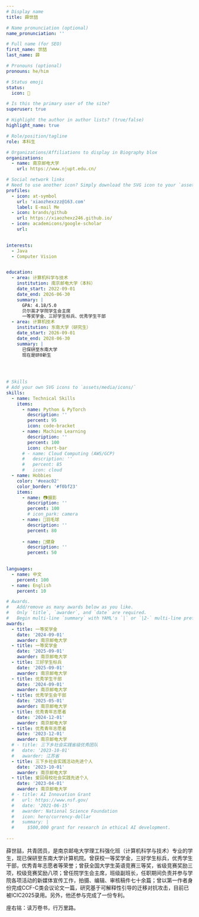 ```yaml
---
# Display name
title: 薛世喆

# Name pronunciation (optional)
name_pronunciation: ''

# Full name (for SEO)
first_name: 世喆
last_name: 薛

# Pronouns (optional)
pronouns: he/him

# Status emoji
status:
  icon: 🥳

# Is this the primary user of the site?
superuser: true

# Highlight the author in author lists? (true/false)
highlight_name: true

# Role/position/tagline
role: 本科生

# Organizations/Affiliations to display in Biography blox
organizations:
  - name: 南京邮电大学
    url: https://www.njupt.edu.cn/

# Social network links
# Need to use another icon? Simply download the SVG icon to your `assets/media/icons/` folder.
profiles:
  - icon: at-symbol
    url: 'xiaozhexzzz@163.com'
    label: E-mail Me
  - icon: brands/github
    url: https://xiaozhexz246.github.io/
  - icon: academicons/google-scholar
    url: 
  

interests:
  - Java
  - Computer Vision


education:
  - area: 计算机科学与技术
    institution: 南京邮电大学（本科）
    date_start: 2022-09-01
    date_end: 2026-06-30
    summary: |
      GPA: 4.18/5.0
      贝尔英才学院学生会主席
      一等奖学金、三好学生标兵、优秀学生干部
  - area: 计算机技术
    institution: 东南大学（研究生）
    date_start: 2026-09-01
    date_end: 2028-06-30
    summary: |
      已保研至东南大学
      现在是研0新生
      
    


# Skills
# Add your own SVG icons to `assets/media/icons/`
skills:
  - name: Technical Skills
    items:
      - name: Python & PyTorch
        description: ''
        percent: 95
        icon: code-bracket
      - name: Machine Learning
        description: ''
        percent: 100
        icon: chart-bar
      # - name: Cloud Computing (AWS/GCP)
      #   description: ''
      #   percent: 85
      #   icon: cloud
  - name: Hobbies
    color: '#eeac02'
    color_border: '#f0bf23'
    items:
      - name: 📷摄影
        description: ''
        percent: 100
        # icon_park: camera
      - name: 🏸羽毛球
        description: ''
        percent: 80
        
      - name: 💪健身
        description: ''
        percent: 50
        

languages:
  - name: 中文
    percent: 100
  - name: English
    percent: 10

# Awards.
#   Add/remove as many awards below as you like.
#   Only `title`, `awarder`, and `date` are required.
#   Begin multi-line `summary` with YAML's `|` or `|2-` multi-line prefix and indent 2 spaces below.
awards:
  - title: 一等奖学金
    date: '2024-09-01'
    awarder: 南京邮电大学
  - title: 一等奖学金
    date: '2025-09-01'
    awarder: 南京邮电大学  
  - title: 三好学生标兵
    date: '2025-09-01'
    awarder: 南京邮电大学 
  - title: 优秀学生干部
    date: '2024-09-01'
    awarder: 南京邮电大学  
  - title: 优秀学生会干部
    date: '2025-05-01'
    awarder: 南京邮电大学
  - title: 优秀青年志愿者
    date: '2024-12-01'
    awarder: 南京邮电大学
  - title: 优秀青年志愿者
    date: '2023-12-01'
    awarder: 南京邮电大学
  # - title: 三下乡社会实践省级优秀团队
  #   date: '2023-10-01'
  #   awarder: 江苏省
  - title: 三下乡社会实践活动先进个人
    date: '2023-10-01'
    awarder: 南京邮电大学
  - title: 爱回母校社会实践先进个人
    date: '2023-04-01'
    awarder: 南京邮电大学
  # - title: AI Innovation Grant
  #   url: https://www.nsf.gov/
  #   date: '2021-06-15'
  #   awarder: National Science Foundation
  #   icon: hero/currency-dollar
  #   summary: |
  #     $500,000 grant for research in ethical AI development.
  
---
```


薛世喆，共青团员，是南京邮电大学理工科强化班（计算机科学与技术）专业的学生，现已保研至东南大学计算机院。曾获校一等奖学金，三好学生标兵，优秀学生干部，优秀青年志愿者等荣誉；曾获全国大学生英语竞赛三等奖，省级竞赛奖励三项，校级竞赛奖励八项；曾任院学生会主席，班级副班长，任职期间负责并参与学院各项活动的新媒体宣传工作，拍摄、编辑、审核稿件七十余篇；曾以第一作者身份完成CCF-C类会议论文一篇，研究基于可解释性引导的迁移对抗攻击，目前已被ICIC2025录用。另外，他还参与完成了一份专利。

座右铭：读万卷书，行万里路。


